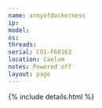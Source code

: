 ```yaml
---
name: armyofdockerness
ip: 
model: 
os: 
threads: 
serial: C01-F60163
location: Caelum
notes: Powered off
layout: page
---
```

{% include details.html %} 

